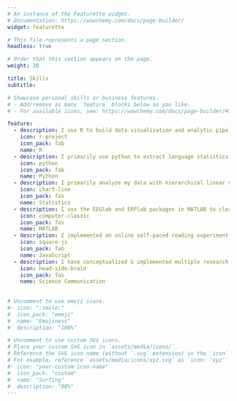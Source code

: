 ```yaml
---
# An instance of the Featurette widget.
# Documentation: https://wowchemy.com/docs/page-builder/
widget: featurette

# This file represents a page section.
headless: true

# Order that this section appears on the page.
weight: 30

title: Skills
subtitle:

# Showcase personal skills or business features.
# - Add/remove as many `feature` blocks below as you like.
# - For available icons, see: https://wowchemy.com/docs/page-builder/#icons

feature:
  - description: I use R to build data visualization and analytic pipelines for complex data collected from behavioral as well as neuroimaging (EEG) experiments. I regularly use packages such as tidyverse, lmer, and brms to plot data trends and implement statistical models.
    icon: r-project
    icon_pack: fab
    name: R
  - description: I primarily use python to extract language statistics from corpora and manipulate data into different formats. Additionally, I have implemented computational models such decision trees, n-gram models, and SRNs. I'm currently developing a computational model of language comprehension in the cerebral hemispheres for my dissertation.
    icon: python
    icon_pack: fab
    name: Python
  - description: I primarily analyze my data with hierarchical linear models. I have implemented these models with both frequentist and bayesian estimation methods. I am also able to implement a variety of other univariate and multivariate models including but not limited to linear and logistic regression, ANOVA, EFA, CFA, and PCA.
    icon: chart-line
    icon_pack: fas
    name: Statistics
  - description: I use the EEGlab and ERPlab packages in MATLAB to clean my EEG data. I have also used MATLAB to implement a psycholinguistics experiment.
    icon: computer-classic
    icon_pack: fas
    name: MATLAB
  - description: I implemented an online self-paced reading experiment using jsPsych at the beginning of the COVID-19 pandemic. 
    icon: square-js
    icon_pack: fab
    name: JavaScript
  - description: I have conceptualized & implemented multiple research projects which has led to presentations at scientific conferences as well as published chapters and articles in scientific handbooks and journals.
    icon: head-side-brain
    icon_pack: fas
    name: Science Communication
    
    
# Uncomment to use emoji icons.
#- icon: ":smile:"
#  icon_pack: "emoji"
#  name: "Emojiness"
#  description: "100%"

# Uncomment to use custom SVG icons.
# Place your custom SVG icon in `assets/media/icons/`.
# Reference the SVG icon name (without `.svg` extension) in the `icon` field.
# For example, reference `assets/media/icons/xyz.svg` as `icon: 'xyz'`
#- icon: "your-custom-icon-name"
#  icon_pack: "custom"
#  name: "Surfing"
#  description: "90%"
---
```

